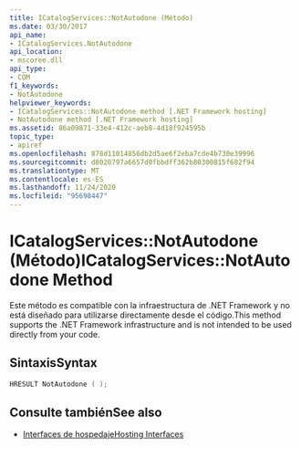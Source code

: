 ```yaml
---
title: ICatalogServices::NotAutodone (Método)
ms.date: 03/30/2017
api_name:
- ICatalogServices.NotAutodone
api_location:
- mscoree.dll
api_type:
- COM
f1_keywords:
- NotAutodone
helpviewer_keywords:
- ICatalogServices::NotAutodone method [.NET Framework hosting]
- NotAutodone method [.NET Framework hosting]
ms.assetid: 86a09871-33e4-412c-aeb8-4d18f924595b
topic_type:
- apiref
ms.openlocfilehash: 878d11014856db2d5ae6f2eba7cde4b730e39996
ms.sourcegitcommit: d8020797a6657d0fbbdff362b80300815f682f94
ms.translationtype: MT
ms.contentlocale: es-ES
ms.lasthandoff: 11/24/2020
ms.locfileid: "95698447"
---
```

# <a name="icatalogservicesnotautodone-method"></a><span data-ttu-id="bd8da-102">ICatalogServices::NotAutodone (Método)</span><span class="sxs-lookup"><span data-stu-id="bd8da-102">ICatalogServices::NotAutodone Method</span></span>

<span data-ttu-id="bd8da-103">Este método es compatible con la infraestructura de .NET Framework y no está diseñado para utilizarse directamente desde el código.</span><span class="sxs-lookup"><span data-stu-id="bd8da-103">This method supports the .NET Framework infrastructure and is not intended to be used directly from your code.</span></span>  
  
## <a name="syntax"></a><span data-ttu-id="bd8da-104">Sintaxis</span><span class="sxs-lookup"><span data-stu-id="bd8da-104">Syntax</span></span>  
  
```cpp  
HRESULT NotAutodone ( );  
```  
  
## <a name="see-also"></a><span data-ttu-id="bd8da-105">Consulte también</span><span class="sxs-lookup"><span data-stu-id="bd8da-105">See also</span></span>

- [<span data-ttu-id="bd8da-106">Interfaces de hospedaje</span><span class="sxs-lookup"><span data-stu-id="bd8da-106">Hosting Interfaces</span></span>](hosting-interfaces.md)
